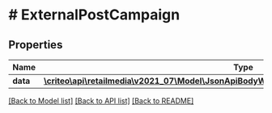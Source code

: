 # # ExternalPostCampaign

## Properties

Name | Type | Description | Notes
------------ | ------------- | ------------- | -------------
**data** | [**\criteo\api\retailmedia\v2021_07\Model\JsonApiBodyWithoutIdOfCampaignAttributesAndCampaign**](JsonApiBodyWithoutIdOfCampaignAttributesAndCampaign.md) |  | [optional]

[[Back to Model list]](../../README.md#models) [[Back to API list]](../../README.md#endpoints) [[Back to README]](../../README.md)
